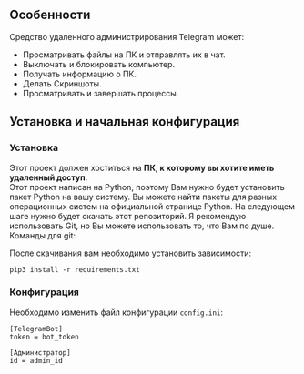 ## Особенности
Средство удаленного администрирования Telegram может:
- Просматривать файлы на ПК и отправлять их в чат.
- Выключать и блокировать компьютер.
- Получать информацию о ПК.
- Делать Скриншоты.
- Просматривать и завершать процессы.

## Установка и начальная конфигурация
### Установка
Этот проект должен хоститься на **ПК, к которому вы хотите иметь удаленный доступ**. </br>
Этот проект написан на Python, поэтому Вам нужно будет установить пакет Python на вашу систему.
Вы можете найти пакеты для разных операционных систем на официальной странице Python.
На следующем шаге нужно будет скачать этот репозиторий. Я рекомендую использовать Git, но Вы можете использовать то, что Вам по душе. Команды для git:

После скачивания вам необходимо установить зависимости:


```
pip3 install -r requirements.txt
```

### Конфигурация
Необходимо изменить файл конфигурации `config.ini`:

```
[TelegramBot]
token = bot_token

[Администратор]
id = admin_id
```
